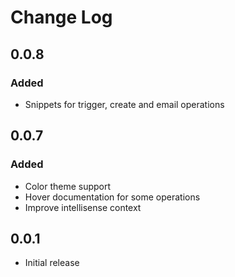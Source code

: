 # Change Log

## 0.0.8
### Added
- Snippets for trigger, create and email operations

## 0.0.7
### Added
- Color theme support
- Hover documentation for some operations
- Improve intellisense context

## 0.0.1
- Initial release